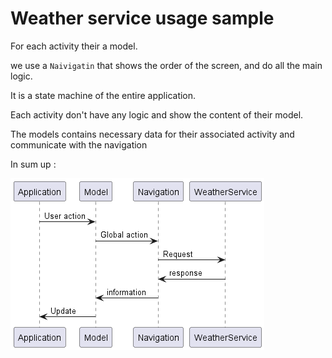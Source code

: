 # Weather service usage sample

For each activity their a model.

we use a `Naivigatin` that shows the order of the screen, and do all the main logic.

It is a state machine of the entire application.

Each activity don't have any logic and show the content of their model.

The models contains necessary data for their associated activity and communicate with the navigation

In sum up :

![Weather sequence](WeatherOverviewSequence.png)
